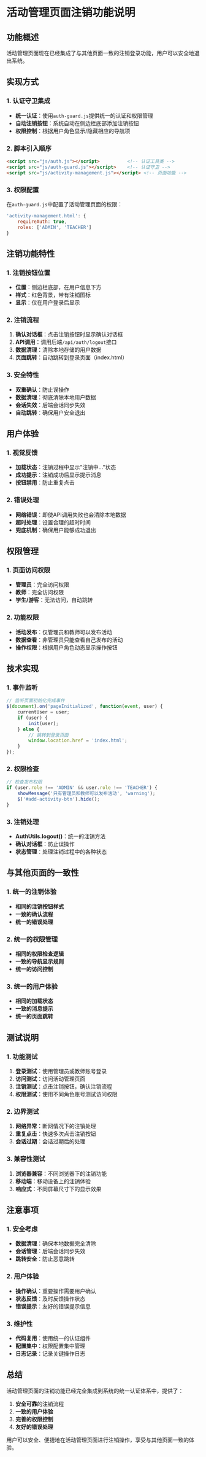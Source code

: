 # 活动管理页面注销功能说明

## 功能概述
活动管理页面现在已经集成了与其他页面一致的注销登录功能，用户可以安全地退出系统。

## 实现方式

### 1. 认证守卫集成
- **统一认证**：使用`auth-guard.js`提供统一的认证和权限管理
- **自动注销按钮**：系统自动在侧边栏底部添加注销按钮
- **权限控制**：根据用户角色显示/隐藏相应的导航项

### 2. 脚本引入顺序
```html
<script src="js/auth.js"></script>          <!-- 认证工具类 -->
<script src="js/auth-guard.js"></script>    <!-- 认证守卫 -->
<script src="js/activity-management.js"></script> <!-- 页面功能 -->
```

### 3. 权限配置
在`auth-guard.js`中配置了活动管理页面的权限：
```javascript
'activity-management.html': { 
    requireAuth: true, 
    roles: ['ADMIN', 'TEACHER'] 
}
```

## 注销功能特性

### 1. 注销按钮位置
- **位置**：侧边栏底部，在用户信息下方
- **样式**：红色背景，带有注销图标
- **显示**：仅在用户登录后显示

### 2. 注销流程
1. **确认对话框**：点击注销按钮时显示确认对话框
2. **API调用**：调用后端`/api/auth/logout`接口
3. **数据清理**：清除本地存储的用户数据
4. **页面跳转**：自动跳转到登录页面（index.html）

### 3. 安全特性
- **双重确认**：防止误操作
- **数据清理**：彻底清除本地用户数据
- **会话失效**：后端会话同步失效
- **自动跳转**：确保用户安全退出

## 用户体验

### 1. 视觉反馈
- **加载状态**：注销过程中显示"注销中..."状态
- **成功提示**：注销成功后显示提示消息
- **按钮禁用**：防止重复点击

### 2. 错误处理
- **网络错误**：即使API调用失败也会清除本地数据
- **超时处理**：设置合理的超时时间
- **兜底机制**：确保用户能够成功退出

## 权限管理

### 1. 页面访问权限
- **管理员**：完全访问权限
- **教师**：完全访问权限
- **学生/游客**：无法访问，自动跳转

### 2. 功能权限
- **活动发布**：仅管理员和教师可以发布活动
- **数据查看**：非管理员只能查看自己发布的活动
- **操作权限**：根据用户角色动态显示操作按钮

## 技术实现

### 1. 事件监听
```javascript
// 监听页面初始化完成事件
$(document).on('pageInitialized', function(event, user) {
    currentUser = user;
    if (user) {
        init(user);
    } else {
        // 跳转到登录页面
        window.location.href = 'index.html';
    }
});
```

### 2. 权限检查
```javascript
// 检查发布权限
if (user.role !== 'ADMIN' && user.role !== 'TEACHER') {
    showMessage('只有管理员和教师可以发布活动', 'warning');
    $('#add-activity-btn').hide();
}
```

### 3. 注销处理
- **AuthUtils.logout()**：统一的注销方法
- **确认对话框**：防止误操作
- **状态管理**：处理注销过程中的各种状态

## 与其他页面的一致性

### 1. 统一的注销体验
- **相同的注销按钮样式**
- **一致的确认流程**
- **统一的错误处理**

### 2. 统一的权限管理
- **相同的权限检查逻辑**
- **一致的导航显示规则**
- **统一的访问控制**

### 3. 统一的用户体验
- **相同的加载状态**
- **一致的消息提示**
- **统一的页面跳转**

## 测试说明

### 1. 功能测试
1. **登录测试**：使用管理员或教师账号登录
2. **访问测试**：访问活动管理页面
3. **注销测试**：点击注销按钮，确认注销流程
4. **权限测试**：使用不同角色账号测试访问权限

### 2. 边界测试
1. **网络异常**：断网情况下的注销处理
2. **重复点击**：快速多次点击注销按钮
3. **会话过期**：会话过期后的处理

### 3. 兼容性测试
1. **浏览器兼容**：不同浏览器下的注销功能
2. **移动端**：移动设备上的注销体验
3. **响应式**：不同屏幕尺寸下的显示效果

## 注意事项

### 1. 安全考虑
- **数据清理**：确保本地数据完全清除
- **会话管理**：后端会话同步失效
- **跳转安全**：防止恶意跳转

### 2. 用户体验
- **操作确认**：重要操作需要用户确认
- **状态反馈**：及时反馈操作状态
- **错误提示**：友好的错误提示信息

### 3. 维护性
- **代码复用**：使用统一的认证组件
- **配置集中**：权限配置集中管理
- **日志记录**：记录关键操作日志

## 总结

活动管理页面的注销功能已经完全集成到系统的统一认证体系中，提供了：

1. **安全可靠**的注销流程
2. **一致的用户体验**
3. **完善的权限控制**
4. **友好的错误处理**

用户可以安全、便捷地在活动管理页面进行注销操作，享受与其他页面一致的体验。
